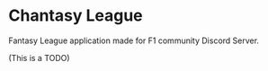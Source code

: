 # Chantasy League

Fantasy League application made for F1 community Discord Server.

(This is a TODO)
